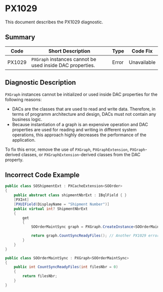 # PX1029
This document describes the PX1029 diagnostic.

## Summary

| Code   | Short Description                                         | Type  | Code Fix    | 
| ------ | --------------------------------------------------------- | ----- | ----------- | 
| PX1029 | `PXGraph` instances cannot be used inside DAC properties. | Error | Unavailable |

## Diagnostic Description
`PXGraph` instances cannot be initialized or used inside DAC properties for the following reasons: 
 - DACs are the classes that are used to read and write data. Therefore, in terms of programm architecture and design, DACs must not contain any business logic. 
 - Because instantiation of a graph is an expensive operation and DAC properties are used for reading and writing in different system operations, this approach highly decreases the performance of the application.

To fix this error, remove the use of `PXGraph`, `PXGraphExtension`, `PXGraph`-derived classes, or `PXGraphExtension`-derived classes from the DAC property.

## Incorrect Code Example

```C#
public class SOShipmentExt : PXCacheExtension<SOOrder>
{
    public abstract class shipmentNbrExt : IBqlField { }
    [PXInt]
    [PXUIField(DisplayName = "Shipment Number")]
    public virtual int? ShipmentNbrExt
    {
        get
        {
            SOOrderMaintSync graph = PXGraph.CreateInstance<SOOrderMaintSync>(); // The PX1029 error is displayed for this line.

            return graph.CountSyncReadyFiles(); // Another PX1029 error is displayed for this line.
        }
    }
}

public class SOOrderMaintSync : PXGraph<SOOrderMaintSync>
{
    public int CountSyncReadyFiles(int filesNbr = 0)
    {
        return filesNbr;
    }
}
```
